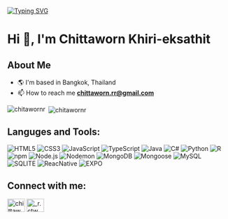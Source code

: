 [![Typing SVG](https://readme-typing-svg.demolab.com?font=Fira+Code&weight=500&size=25&pause=1000&vCenter=true&width=432&height=40&lines=Welcome+to+my+github+profile)](https://git.io/typing-svg)
# Hi 👋, I'm Chittaworn Khiri-eksathit
## About Me
- 🌎 I'm based in Bangkok, Thailand
- 📫 How to reach me **chittaworn.rr@gmail.com**
<p><img align="left" src="https://github-readme-stats.vercel.app/api/top-langs?username=chitawornr&show_icons=true&theme=radical&locale=en&layout=compact" alt="chitawornr" /></p>

<p>&nbsp;<img align="center" src="https://github-readme-stats.vercel.app/api?username=chitawornr&show_icons=true&theme=radical&locale=en" alt="chitawornr" /></p>

## Languges and Tools:

![HTML5](https://img.shields.io/badge/HTML5-orange?style=for-the-badge&logo=HTML5&logoColor=white) ![CSS3](https://img.shields.io/badge/CSS3-blue?style=for-the-badge&logo=CSS3&logoColor=white)
![JavaScript](https://img.shields.io/badge/JavaScript-gray?style=for-the-badge&logo=JavaScript&logoColor=yellow) ![TypeScript](https://img.shields.io/badge/TypeScript-blue?style=for-the-badge&logo=JavaScript&logoColor=white)
![Java](https://img.shields.io/badge/Java-gray?style=for-the-badge) ![C#](https://img.shields.io/badge/C%23-purple?style=for-the-badge&logo=C%23) 
![Python](https://img.shields.io/badge/Python-blue?style=for-the-badge&logo=Python&logoColor=white) ![R](https://img.shields.io/badge/R-blue?style=for-the-badge&logo=R&logoColor=white)
![npm](https://img.shields.io/badge/npm-%23CB3837?style=for-the-badge&logo=npm&logoColor=white) ![Node.js](https://img.shields.io/badge/Node.js-%235FA04E?style=for-the-badge&logo=Node.js&logoColor=white)
![Nodemon](https://img.shields.io/badge/Nodemon-%2376D04B?style=for-the-badge&logo=Nodemon&logoColor=white) ![MongoDB](https://img.shields.io/badge/mongodb-%2347A248?style=for-the-badge&logo=mongodb&logoColor=white)
![Mongoose](https://img.shields.io/badge/mongoose-%23880000?style=for-the-badge&logo=mongoose&logoColor=white) ![MySQL](https://img.shields.io/badge/mysql-%234479A1?style=for-the-badge&logo=mysql&logoColor=white)
![SQLITE](https://img.shields.io/badge/sqlite-%23003B57?style=for-the-badge&logo=sqlite&logoColor=white) ![ReacNative](https://img.shields.io/badge/%20react%20Native-gray?style=for-the-badge&logo=react&logoColor=%2361DAFB)
![EXPO](https://img.shields.io/badge/expo-black?style=for-the-badge&logo=expo&logoColor=white)


## Connect with me:
<p align="left">
 <a href="https://fb.com/chittaworn khirieksathit" target="blank"><img align="center" src="https://raw.githubusercontent.com/rahuldkjain/github-profile-readme-generator/master/src/images/icons/Social/facebook.svg" alt="chittaworn khirieksathit" height="30" width="40" /></a>
<a href="https://instagram.com/_r.ctw" target="blank"><img align="center" src="https://raw.githubusercontent.com/rahuldkjain/github-profile-readme-generator/master/src/images/icons/Social/instagram.svg" alt="_r.ctw" height="30" width="40" /></a>
</p>






